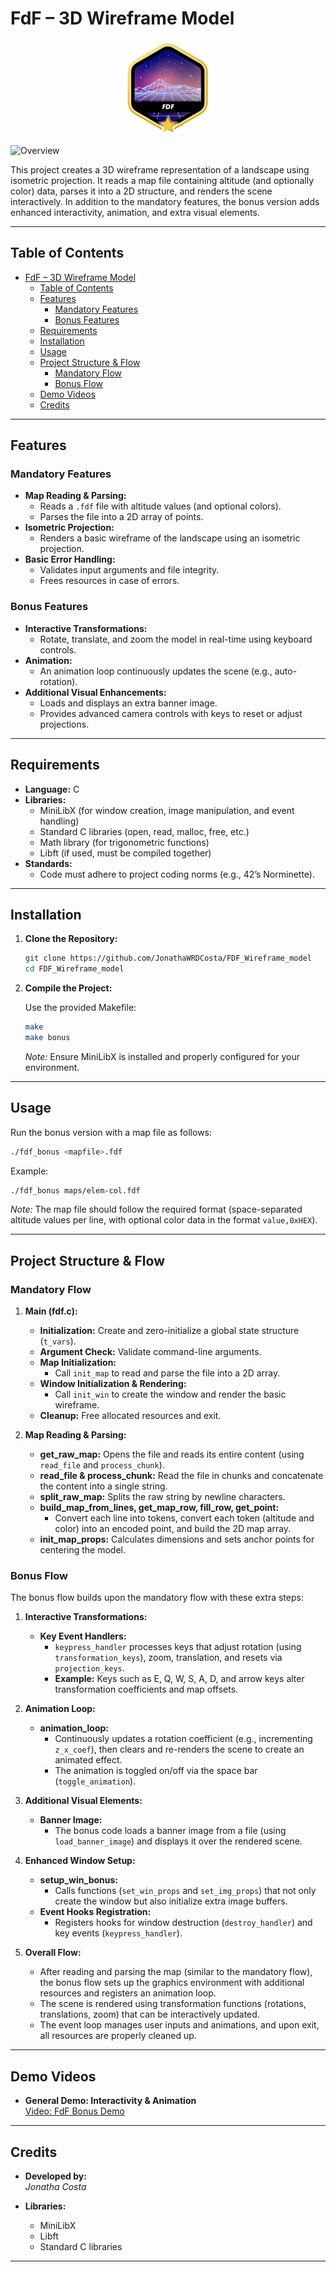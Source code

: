 # FdF – 3D Wireframe Model

<p align="center">
  <img src="assets/fdfm.png" alt="Alt Text" />
</p>

![Overview](https://dqg30ah6byc0i.cloudfront.net/m83jzl%2Fpreview%2F64851231%2Fmain_full.gif?response-content-disposition=inline%3Bfilename%3D%22main_full.gif%22%3B&response-content-type=image%2Fgif&Expires=1740534496&Signature=XJ1qaDuKeqZ9A0EU0Fz0rhq-dxRD~BlBrziau2o~2us8fdubOeTG5Y1ZND7erTRd5z0jkTgeKrdbhwQtOZolWkKlrkKf3U46U4bh0D7lZB3L0qHe-o2-aNphuwn8YUzhZIIoNbEX06UgjNvGXoiVmXgC0SBbTcEcT8-doB00FP5d8m9RuK5Echuu7hpl3ajWg5N~CW1lB-QCWdBLcq~fZRrhGV-2p12kO33F3Gmq~iGKoN3tubd2rPch-U9Wxu-fU3Wtjm0nn4KeQQDSnfr3A9DHq~gh0WbVBEXHCyWfhpLmfVoC5CMN6iG6dPwUvX6EIWx2tx~Tj1XuhcUxMfH12g__&Key-Pair-Id=APKAJT5WQLLEOADKLHBQ)


This project creates a 3D wireframe representation of a landscape using isometric projection. It reads a map file containing altitude (and optionally color) data, parses it into a 2D structure, and renders the scene interactively. In addition to the mandatory features, the bonus version adds enhanced interactivity, animation, and extra visual elements.

---

## Table of Contents

- [FdF – 3D Wireframe Model](#fdf--3d-wireframe-model)
  - [Table of Contents](#table-of-contents)
  - [Features](#features)
    - [Mandatory Features](#mandatory-features)
    - [Bonus Features](#bonus-features)
  - [Requirements](#requirements)
  - [Installation](#installation)
  - [Usage](#usage)
  - [Project Structure \& Flow](#project-structure--flow)
    - [Mandatory Flow](#mandatory-flow)
    - [Bonus Flow](#bonus-flow)
  - [Demo Videos](#demo-videos)
  - [Credits](#credits)

---

## Features

### Mandatory Features
- **Map Reading & Parsing:**  
  - Reads a `.fdf` file with altitude values (and optional colors).
  - Parses the file into a 2D array of points.
- **Isometric Projection:**  
  - Renders a basic wireframe of the landscape using an isometric projection.
- **Basic Error Handling:**  
  - Validates input arguments and file integrity.
  - Frees resources in case of errors.

### Bonus Features
- **Interactive Transformations:**  
  - Rotate, translate, and zoom the model in real-time using keyboard controls.
- **Animation:**  
  - An animation loop continuously updates the scene (e.g., auto-rotation).
- **Additional Visual Enhancements:**  
  - Loads and displays an extra banner image.
  - Provides advanced camera controls with keys to reset or adjust projections.

---

## Requirements

- **Language:** C
- **Libraries:**  
  - MiniLibX (for window creation, image manipulation, and event handling)
  - Standard C libraries (open, read, malloc, free, etc.)
  - Math library (for trigonometric functions)
  - Libft (if used, must be compiled together)
- **Standards:**  
  - Code must adhere to project coding norms (e.g., 42’s Norminette).

---

## Installation

1. **Clone the Repository:**

   ```bash
   git clone https://github.com/JonathaWRDCosta/FDF_Wireframe_model
   cd FDF_Wireframe_model
   ```

2. **Compile the Project:**

   Use the provided Makefile:
   ```bash
   make
   make bonus
   ```
   
   *Note:* Ensure MiniLibX is installed and properly configured for your environment.

---

## Usage

Run the bonus version with a map file as follows:

```bash
./fdf_bonus <mapfile>.fdf
```

Example:

```bash
./fdf_bonus maps/elem-col.fdf
```

*Note:* The map file should follow the required format (space-separated altitude values per line, with optional color data in the format `value,0xHEX`).

---

## Project Structure & Flow

### Mandatory Flow

1. **Main (fdf.c):**  
   - **Initialization:** Create and zero-initialize a global state structure (`t_vars`).  
   - **Argument Check:** Validate command-line arguments.  
   - **Map Initialization:**  
     - Call `init_map` to read and parse the file into a 2D array.  
   - **Window Initialization & Rendering:**  
     - Call `init_win` to create the window and render the basic wireframe.
   - **Cleanup:** Free allocated resources and exit.

2. **Map Reading & Parsing:**  
   - **get_raw_map:** Opens the file and reads its entire content (using `read_file` and `process_chunk`).
   - **read_file & process_chunk:** Read the file in chunks and concatenate the content into a single string.
   - **split_raw_map:** Splits the raw string by newline characters.
   - **build_map_from_lines, get_map_row, fill_row, get_point:**  
     - Convert each line into tokens, convert each token (altitude and color) into an encoded point, and build the 2D map array.
   - **init_map_props:** Calculates dimensions and sets anchor points for centering the model.

### Bonus Flow

The bonus flow builds upon the mandatory flow with these extra steps:

1. **Interactive Transformations:**  
   - **Key Event Handlers:**  
     - `keypress_handler` processes keys that adjust rotation (using `transformation_keys`), zoom, translation, and resets via `projection_keys`.
     - **Example:** Keys such as E, Q, W, S, A, D, and arrow keys alter transformation coefficients and map offsets.
  
2. **Animation Loop:**  
   - **animation_loop:**  
     - Continuously updates a rotation coefficient (e.g., incrementing `z_x_coef`), then clears and re-renders the scene to create an animated effect.
     - The animation is toggled on/off via the space bar (`toggle_animation`).

3. **Additional Visual Elements:**  
   - **Banner Image:**  
     - The bonus code loads a banner image from a file (using `load_banner_image`) and displays it over the rendered scene.
  
4. **Enhanced Window Setup:**  
   - **setup_win_bonus:**  
     - Calls functions (`set_win_props` and `set_img_props`) that not only create the window but also initialize extra image buffers.
   - **Event Hooks Registration:**  
     - Registers hooks for window destruction (`destroy_handler`) and key events (`keypress_handler`).

5. **Overall Flow:**  
   - After reading and parsing the map (similar to the mandatory flow), the bonus flow sets up the graphics environment with additional resources and registers an animation loop.
   - The scene is rendered using transformation functions (rotations, translations, zoom) that can be interactively updated.
   - The event loop manages user inputs and animations, and upon exit, all resources are properly cleaned up.

---

<!-- ## Visual Examples

- **Basic Wireframe View:**  
  ![Basic Wireframe]()

- **Interactive Transformation (Rotation/Zoom):**  
  ![Animation Example]()

- **Animation Active:**  
  ![Animation Example]()
 
---
-->
## Demo Videos

- **General Demo: Interactivity & Animation**  
  [Video: FdF Bonus Demo](https://www.linkedin.com/feed/update/urn:li:activity:7292372867415998465/)

---

## Credits

- **Developed by:**  
  *Jonatha Costa*
  
- **Libraries:**  
  - MiniLibX
  - Libft
  - Standard C libraries

---